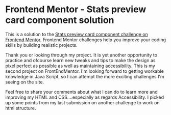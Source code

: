 # Frontend Mentor - Stats preview card component solution

This is a solution to the [Stats preview card component challenge on Frontend Mentor](https://www.frontendmentor.io/challenges/stats-preview-card-component-8JqbgoU62). Frontend Mentor challenges help you improve your coding skills by building realistic projects.

Thank you or looking through my project. It is yet another opportunity to practice and ofcourse learn new tweaks and tips to make the design as pixel perfect as possible as well as maintaining accessibility. This is my second project on FrontEndMentor. I'm looking forward to getting workable knowledge in Java Script, so I can attempt the more exciting challenges I'm seeing on the site.

Feel free to share your comments about what I can do to learn more and improving my HTML and CSS....especially as regards Accessibility. I picked up some points from my last submission on another challenge to work on html structure.
